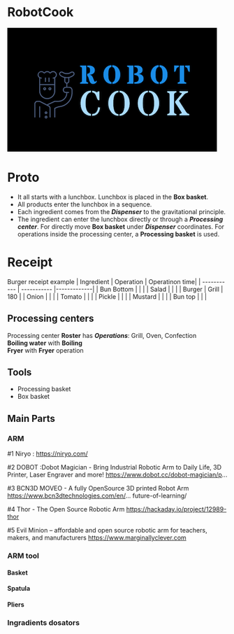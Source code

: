 # RobotCook
![cook bot!](./logo.png "cook bot")
# Proto
* It all starts with a lunchbox. Lunchbox is placed in the **Box basket**.
* All products enter the lunchbox in a sequence.
* Each ingredient comes from the ***Dispenser*** to the gravitational principle.
* The ingredient can enter the lunchbox directly or through a ***Processing center***. For directly move **Box basket** under ***Dispenser*** coordinates. For operations inside the processing center, a **Processing basket** is used.
# Receipt
Burger receipt example
| Ingredient      | Operation | Operatinon time|
| ----------- | ----------- |-------------|
| Bun Bottom  |             |             |
| Salad       |             |             |
| Burger      | Grill       |      180    |
| Onion       |             |             |
| Tomato      |             |             |
| Pickle      |             |             |
| Mustard     |             |             |
| Bun top     |             |             |

## Processing centers
Processing center **Roster** has ***Operations***: Grill, Oven, Confection\
**Boiling water** with **Boiling**\
**Fryer** with **Fryer** operation
## Tools
* Processing basket
* Box basket
## Main Parts
### ARM
#1 Niryo : https://niryo.com/

#2 DOBOT :Dobot Magician - Bring Industrial Robotic Arm to Daily Life, 3D Printer, Laser Engraver and more!
       https://www.dobot.cc/dobot-magician/p...

#3  BCN3D MOVEO - A fully OpenSource 3D printed Robot Arm
       https://www.bcn3dtechnologies.com/en/...
       future-of-learning/

#4 Thor - The Open Source Robotic Arm
       https://hackaday.io/project/12989-thor

#5 Evil Minion – affordable and open source robotic arm for 
     teachers, makers, and manufacturers
     https://www.marginallyclever.com 
### ARM tool
#### Basket
#### Spatula
#### Pliers
### Ingradients dosators
